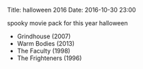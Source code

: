 Title: halloween 2016
Date: 2016-10-30 23:00

spooky movie pack for this year halloween

- Grindhouse (2007)
- Warm Bodies (2013)
- The Faculty (1998)
- The Frighteners (1996)

